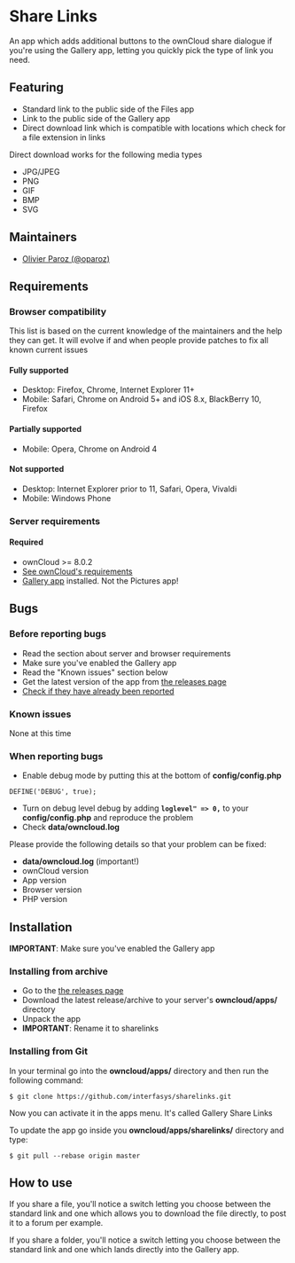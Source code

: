 # Share Links

An app which adds additional buttons to the ownCloud share dialogue if you're using the Gallery app, letting you quickly pick the type of link you need.

## Featuring

* Standard link to the public side of the Files app
* Link to the public side of the Gallery app
* Direct download link which is compatible with locations which check for a file extension in links

Direct download works for the following media types

* JPG/JPEG
* PNG
* GIF
* BMP
* SVG

## Maintainers

* [Olivier Paroz (@oparoz)](https://github.com/oparoz)

## Requirements

### Browser compatibility
This list is based on the current knowledge of the maintainers and the help they can get.
It will evolve if and when people provide patches to fix all known current issues

#### Fully supported
* Desktop: Firefox, Chrome, Internet Explorer 11+
* Mobile: Safari, Chrome on Android 5+ and iOS 8.x, BlackBerry 10, Firefox

#### Partially supported
* Mobile: Opera, Chrome on Android 4

#### Not supported
* Desktop: Internet Explorer prior to 11, Safari, Opera, Vivaldi
* Mobile: Windows Phone

### Server requirements

#### Required
* ownCloud >= 8.0.2
* [See ownCloud's requirements](https://doc.owncloud.org/server/8.0/admin_manual/installation/source_installation.html#prerequisites)
* [Gallery app](https://github.com/owncloud/galleryplus) installed. Not the Pictures app!

## Bugs

### Before reporting bugs

* Read the section about server and browser requirements
* Make sure you've enabled the Gallery app
* Read the "Known issues" section below
* Get the latest version of the app from [the releases page](https://github.com/interfasys/sharelinks/releases)
* [Check if they have already been reported](https://github.com/interfasys/sharelinks/issues)

### Known issues

None at this time

### When reporting bugs

* Enable debug mode by putting this at the bottom of **config/config.php**

```
DEFINE('DEBUG', true);
```

* Turn on debug level debug by adding **`loglevel" => 0,`** to your **config/config.php** and reproduce the problem
* Check **data/owncloud.log**

Please provide the following details so that your problem can be fixed:

* **data/owncloud.log** (important!)
* ownCloud version
* App version
* Browser version
* PHP version

## Installation

**IMPORTANT**: Make sure you've enabled the Gallery app

### Installing from archive
* Go to the [the releases page](https://github.com/interfasys/sharelinks/releases)
* Download the latest release/archive to your server's **owncloud/apps/** directory
* Unpack the app
* **IMPORTANT**: Rename it to sharelinks

### Installing from Git

In your terminal go into the **owncloud/apps/** directory and then run the following command:
```
$ git clone https://github.com/interfasys/sharelinks.git
```

Now you can activate it in the apps menu. It's called Gallery Share Links

To update the app go inside you **owncloud/apps/sharelinks/** directory and type:
```
$ git pull --rebase origin master
```

## How to use

If you share a file, you'll notice a switch letting you choose between the standard link and one which allows you to download the file directly, to post it to a forum per example.

If you share a folder, you'll notice a switch letting you choose between the standard link and one which lands directly into the Gallery app.

		
